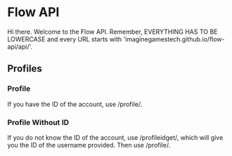 # Flow API
Hi there. Welcome to the Flow API. Remember, EVERYTHING HAS TO BE LOWERCASE and every URL starts with 'imaginegamestech.github.io/flow-api/api/<parameters>'.
## Profiles
### Profile
If you have the ID of the account, use /profile/<profile id>.
### Profile Without ID
If you do not know the ID of the account, use /profileidget/<username>, which will give you the ID of the username provided. Then use /profile/<profile id>.
